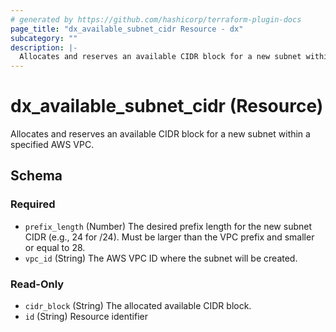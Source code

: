 ```yaml
---
# generated by https://github.com/hashicorp/terraform-plugin-docs
page_title: "dx_available_subnet_cidr Resource - dx"
subcategory: ""
description: |-
  Allocates and reserves an available CIDR block for a new subnet within a specified AWS VPC.
---
```


# dx_available_subnet_cidr (Resource)

Allocates and reserves an available CIDR block for a new subnet within a specified AWS VPC.



<!-- schema generated by tfplugindocs -->
## Schema

### Required

- `prefix_length` (Number) The desired prefix length for the new subnet CIDR (e.g., 24 for /24). Must be larger than the VPC prefix and smaller or equal to 28.
- `vpc_id` (String) The AWS VPC ID where the subnet will be created.

### Read-Only

- `cidr_block` (String) The allocated available CIDR block.
- `id` (String) Resource identifier
